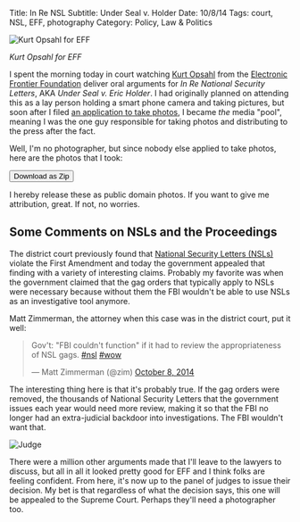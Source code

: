 Title: In Re NSL
Subtitle: Under Seal v. Holder
Date: 10/8/14
Tags: court, NSL, EFF, photography
Category: Policy, Law & Politics


![Kurt Opsahl for EFF][ko1]

*Kurt Opsahl for EFF*

I spent the morning today in court watching [Kurt Opsahl][kurt] from the [Electronic Frontier Foundation][eff] deliver oral arguments for *In Re National Security Letters*, AKA *Under Seal v. Eric Holder*. I had originally planned on attending this as a lay person holding a smart phone camera and taking pictures, but soon after I filed [an application to take photos][app], I became *the* media "pool", meaning I was the one guy responsible for taking photos and distributing to the press after the fact. 

Well, I'm no photographer, but since nobody else applied to take photos, here are the photos that I took:

<form method="get" target="_blank" action="https://drive.google.com/file/d/0Bwzoqmo9VXMvU0JfWldsU1Q1TUE/view?usp=sharing">
    <input class="button lead" type="submit" name="download" value="Download as Zip"></input>
</form>

I hereby release these as public domain photos. If you want to give me attribution, great. If not, no worries. 

## Some Comments on NSLs and the Proceedings

The district court previously found that [National Security Letters (NSLs)][nsl] violate the First Amendment and today the government appealed that finding with a variety of interesting claims. Probably my favorite was when the government claimed that the gag orders that typically apply to NSLs were necessary because without them the FBI wouldn't be able to use NSLs as an investigative tool anymore. 
 
Matt Zimmerman, the attorney when this case was in the district court, put it well:

<blockquote class="twitter-tweet" lang="en"><p>Gov&#39;t: &quot;FBI couldn&#39;t function&quot; if it had to review the appropriateness of NSL gags. <a href="https://twitter.com/hashtag/nsl?src=hash">#nsl</a> <a href="https://twitter.com/hashtag/wow?src=hash">#wow</a></p>&mdash; Matt Zimmerman (@zim) <a href="https://twitter.com/zim/status/519899839526490113">October 8, 2014</a></blockquote>
<script async src="//platform.twitter.com/widgets.js" charset="utf-8"></script>

The interesting thing here is that it's probably true. If the gag orders were removed, the thousands of National Security Letters that the government issues each year would need more review, making it so that the FBI no longer had an extra-judicial backdoor into investigations. The FBI wouldn't want that.

![Judge][judge]

There were a million other arguments made that I'll leave to the lawyers to discuss, but all in all it looked pretty good for EFF and I think folks are feeling confident. From here, it's now up to the panel of judges to issue their decision. My bet is that regardless of what the decision says, this one will be appealed to the Supreme Court. Perhaps they'll need a photographer too.
 

[eff]: https://www.eff.org
[app]: http://www.ca9.uscourts.gov/news_media/camera_application_form/
[kurt]: https://www.eff.org/about/staff/kurt-opsahl
[nsl]: https://en.wikipedia.org/wiki/National_security_letter
[ko1]: {filename}/images/in-re-nsl/kurt.jpeg
[judge]: {filename}/images/in-re-nsl/judge.jpeg
